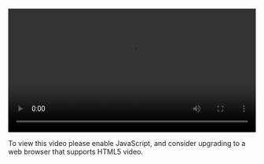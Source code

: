 <video controls="" style="width: 100%; display: block;"><source src="http://o86bpj665.bkt.clouddn.com/gitbeijing/4-3-coding-more-branch.mp4" type="video/mp4"><p>To view this video please enable JavaScript, and consider upgrading to a web browser that supports HTML5 video.</p></video>
